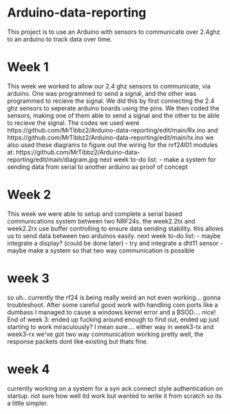 # Arduino-data-reporting
This project is to use an Arduino with sensors to communicate over 2.4ghz to an arduino to track data over time.
<h1>Week 1</h1>
This week we worked to allow our 2.4 ghz sensors to communicate, via arduino. One was programmed to send a signal, and the other was programmed to recieve the signal. We did this by first connecting the 2.4 ghz sensors to seperate arduino boards using the pins. We then coded the sensors, making one of them able to send a signal and the other to be able to recieve the signal. The codes we used were https://github.com/MrTibbz2/Arduino-data-reporting/edit/main/Rx.ino 
and https://github.com/MrTibbz2/Arduino-data-reporting/edit/main/tx.ino 
we also used these diagrams to figure out the wiring for the nrf24l01 modules at: https://github.com/MrTibbz2/Arduino-data-reporting/edit/main/diagram.jpg 
next week to-do list:
- make a system for sending data from serial to another arduino as proof of concept
<h1>Week 2</h1>
This week we were able to setup and complete a serial based communications system between two NRF24s.
the week2.2tx and week2.2rx use buffer controlling to ensure data sending stability. 
this allows us to send data between two arduinos easily.
next week to-do list:
- maybe integrate a display? (could be done later)
- try and integrate a dht11 sensor
- maybe make a system so that two way communication is possible

<H1>week 3</H1>
so uh.. currently the rf24 is being really weird an not even working... gonna troubleshoot. 
After some careful good work with handling com ports like a dumbass I managed to cause a windows kernel error and a BSOD.... nice!
End of week 3: ended up fucking around enough to find out, ended up just starting to work miraculously? I mean sure.... either way in week3-tx and week3-rx we've got two way communication working pretty well, the response packets dont like existing but thats fine.

<h1>week 4</h1>
currently working on a system for a syn ack connect style authentication on startup. not sure how well itd work but wanted to write it from scratch so its a little simpler. 
